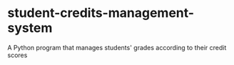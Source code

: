 # student-credits-management-system
A Python program that manages students' grades according to their credit scores 
